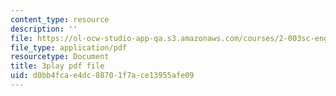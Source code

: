 ```yaml
---
content_type: resource
description: ''
file: https://ol-ocw-studio-app-qa.s3.amazonaws.com/courses/2-003sc-engineering-dynamics-fall-2011/d0bb4fcae4dc88701f7ace13955afe09_9CPA6WG6mRo.pdf
file_type: application/pdf
resourcetype: Document
title: 3play pdf file
uid: d0bb4fca-e4dc-8870-1f7a-ce13955afe09
---
```

